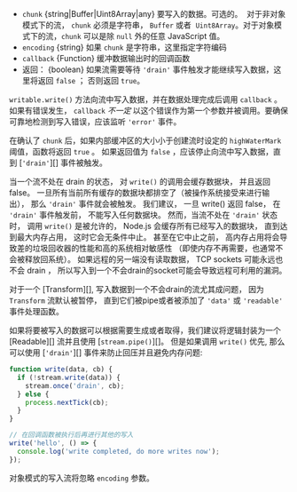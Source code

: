 <!-- YAML
added: v0.9.4
changes:
  - version: v8.0.0
    pr-url: https://github.com/nodejs/node/pull/11608
    description: The `chunk` argument can now be a `Uint8Array` instance.
  - version: v6.0.0
    pr-url: https://github.com/nodejs/node/pull/6170
    description: Passing `null` as the `chunk` parameter will always be
                 considered invalid now, even in object mode.
-->

* `chunk` {string|Buffer|Uint8Array|any} 要写入的数据。可选的。
  对于非对象模式下的流， `chunk` 必须是字符串， `Buffer` 或者
  `Uint8Array`。对于对象模式下的流，`chunk` 可以是除 `null` 外的任意 JavaScript 值。
* `encoding` {string} 如果 `chunk` 是字符串，这里指定字符编码
* `callback` {Function} 缓冲数据输出时的回调函数
* 返回： {boolean} 如果流需要等待 `'drain'` 事件触发才能继续写入数据，这里将返回 `false` ； 否则返回 `true`。

`writable.write()` 方法向流中写入数据，并在数据处理完成后调用 `callback` 。如果有错误发生， `callback` *不一定* 以这个错误作为第一个参数并被调用。要确保可靠地检测到写入错误，应该监听
`'error'` 事件。

在确认了 `chunk` 后，如果内部缓冲区的大小小于创建流时设定的 `highWaterMark` 阈值，函数将返回 `true` 。
如果返回值为 `false` ，应该停止向流中写入数据，直到 [`'drain'`][] 事件被触发。

当一个流不处在 drain 的状态， 对 `write()` 的调用会缓存数据块， 并且返回 false。
一旦所有当前所有缓存的数据块都排空了（被操作系统接受来进行输出）， 那么 `'drain'` 事件就会被触发。
我们建议， 一旦 write() 返回 false， 在 `'drain'` 事件触发前， 不能写入任何数据块。 
然而，当流不处在 `'drain'` 状态时， 调用 `write()` 是被允许的， Node.js 会缓存所有已经写入的数据块， 
直到达到最大内存占用， 这时它会无条件中止。 甚至在它中止之前， 高内存占用将会导致差的垃圾回收器的性能和高的系统相对敏感性
（即使内存不再需要，也通常不会被释放回系统）。 如果远程的另一端没有读取数据， TCP sockets 可能永远也不会 drain ， 
所以写入到一个不会drain的socket可能会导致远程可利用的漏洞。 

对于一个 [Transform][], 写入数据到一个不会drain的流尤其成问题， 因为 `Transform` 流默认被暂停， 直到它们被pipe或者被添加了
 `'data'` 或 `'readable'` 事件处理函数。 

如果将要被写入的数据可以根据需要生成或者取得，我们建议将逻辑封装为一个 [Readable][] 流并且使用 
[`stream.pipe()`][]。 但是如果调用 `write()` 优先, 那么可以使用 [`'drain'`][] 事件来防止回压并且避免内存问题:

```js
function write(data, cb) {
  if (!stream.write(data)) {
    stream.once('drain', cb);
  } else {
    process.nextTick(cb);
  }
}

// 在回调函数被执行后再进行其他的写入
write('hello', () => {
  console.log('write completed, do more writes now');
});
```

对象模式的写入流将忽略 `encoding` 参数。

